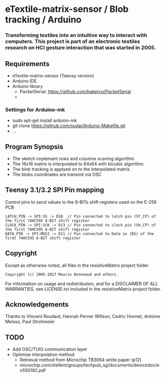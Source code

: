 # eTextile-matrix-sensor / Blob tracking / Arduino

### Transforming textiles into an intuitive way to interact with computers. This project is part of an electronic textiles research on HCI gesture interaction that was started in 2005.

## Requirements
- eTextile-matrix-sensor (Teensy version)
- Arduino IDE
- Arduino library
  - PacketSerial: https://github.com/bakercp/PacketSerial
  - 

### Settings for Arduino-mk
- sudo apt-get install arduino-mk
- git clone https://github.com/sudar/Arduino-Makefile.git
- ...

## Program Synopsis
- The sketch implemant rows and columns scaning algorithm.
- The 16x16 matrix is interpolated to 64x64 with bicubic algorithm.
- The blob tracking is applyed on to the interpolated matrix.
- The blobs coordinates are transmit via OSC

## Teensy 3.1/3.2 SPI Pin mapping
Control pins to send values to the 8-BITs shift registers used on the E-256 PCB

    LATCH_PIN -> SPI:SS -> D10  // Pin connected to latch pin (ST_CP) of the first 74HC595 8-BIT shift register
    CLOCK_PIN -> SPI:SCK -> D13 // Pin connected to clock pin (SH_CP) of the first 74HC595 8-BIT shift register
    DATA_PIN -> SPI:MOSI -> D11 // Pin connected to Data in (DS) of the firdt 74HC595 8-BIT shift register

## Copyright
Except as otherwise noted, all files in the resistiveMatrix project folder

    Copyright (c) 2005-2017 Maurin Donneaud and others.

For information on usage and redistribution, and for a DISCLAIMER OF ALL
WARRANTIES, see LICENSE.txt included in the resistiveMatrix project folder.

## Acknowledgements
Thanks to Vincent Roudaut, Hannah Perner Willson, Cedric Honnet, Antoine Meisso, Paul Strohmeier

## TODO
- Add OSC/TUIO communication layer
- Optimise interpolation method
  - Retrieval method from Microchip TB3064 white paper (p12)
  - microchip.com/stellent/groups/techpub_sg/documents/devicedoc/en550192.pdf


